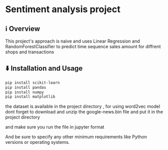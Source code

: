 # Sentiment analysis project 

## ℹ️ Overview

This project's approach is naive and uses Linear Regression and RandomForestClassifier to predict time sequence sales amount for diffrent shops and transactions



## ⬇️ Installation and Usage
```bash
pip install scikit-learn
pip install pandas
pip install numpy
pip install matplotlib
```
the dataset is available in the project directory , for using word2vec model dont forget to download and unzip the google-news.bin file and put it in the project directory

and make sure you run the file in jupyter format

And be sure to specify any other minimum requirements like Python versions or operating systems.



